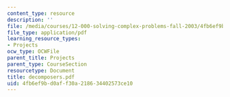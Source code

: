 ```yaml
---
content_type: resource
description: ''
file: /media/courses/12-000-solving-complex-problems-fall-2003/4fb6ef9bd0aff30a218634402573ce10_decomposers.pdf
file_type: application/pdf
learning_resource_types:
- Projects
ocw_type: OCWFile
parent_title: Projects
parent_type: CourseSection
resourcetype: Document
title: decomposers.pdf
uid: 4fb6ef9b-d0af-f30a-2186-34402573ce10
---
```

